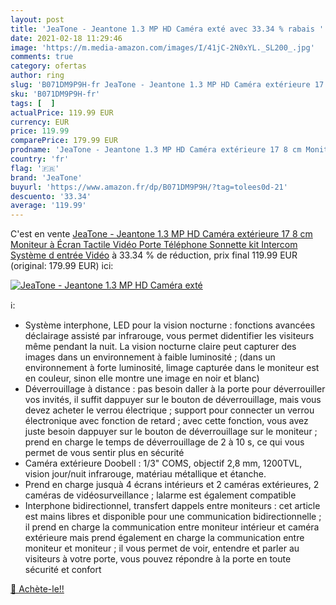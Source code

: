```yaml
---
layout: post
title: 'JeaTone - Jeantone 1.3 MP HD Caméra exté avec 33.34 % rabais '
date: 2021-02-18 11:29:46
image: 'https://m.media-amazon.com/images/I/41jC-2N0xYL._SL200_.jpg'
comments: true
category: ofertas
author: ring
slug: 'B071DM9P9H-fr JeaTone - Jeantone 1.3 MP HD Caméra extérieure 17 8 cm...'
sku: 'B071DM9P9H-fr'
tags: [  ]
actualPrice: 119.99 EUR
currency: EUR
price: 119.99
comparePrice: 179.99 EUR
prodname: 'JeaTone - Jeantone 1.3 MP HD Caméra extérieure 17 8 cm Moniteur à Écran Tactile Vidéo Porte Téléphone Sonnette kit Intercom Système d entrée Vidéo'
country: 'fr'
flag: '🇫🇷'
brand: 'JeaTone'
buyurl: 'https://www.amazon.fr/dp/B071DM9P9H/?tag=tolees0d-21'
descuento: '33.34'
average: '119.99'
---
```


C'est en vente [JeaTone - Jeantone 1.3 MP HD Caméra extérieure 17 8 cm Moniteur à Écran Tactile Vidéo Porte Téléphone Sonnette kit Intercom Système d entrée Vidéo](https://www.amazon.fr/dp/B071DM9P9H/?tag=tolees0d-21)  à  33.34 % de réduction, prix final  119.99 EUR (original: 179.99 EUR) ici:

[![JeaTone - Jeantone 1.3 MP HD Caméra exté](https://m.media-amazon.com/images/I/41jC-2N0xYL._SL200_.jpg)](https://www.amazon.fr/dp/B071DM9P9H/?tag=tolees0d-21)

ℹ️:

- Système interphone, LED pour la vision nocturne : fonctions avancées déclairage assisté par infrarouge, vous permet didentifier les visiteurs même pendant la nuit. La vision nocturne claire peut capturer des images dans un environnement à faible luminosité ; (dans un environnement à forte luminosité, limage capturée dans le moniteur est en couleur, sinon elle montre une image en noir et blanc)
- Déverrouillage à distance : pas besoin daller à la porte pour déverrouiller vos invités, il suffit dappuyer sur le bouton de déverrouillage, mais vous devez acheter le verrou électrique ; support pour connecter un verrou électronique avec fonction de retard ; avec cette fonction, vous avez juste besoin dappuyer sur le bouton de déverrouillage sur le moniteur ; prend en charge le temps de déverrouillage de 2 à 10 s, ce qui vous permet de vous sentir plus en sécurité
- Caméra extérieure Doobell : 1/3" COMS, objectif 2,8 mm, 1200TVL, vision jour/nuit infrarouge, matériau métallique et étanche.
- Prend en charge jusquà 4 écrans intérieurs et 2 caméras extérieures, 2 caméras de vidéosurveillance ; lalarme est également compatible
- Interphone bidirectionnel, transfert dappels entre moniteurs : cet article est mains libres et disponible pour une communication bidirectionnelle ; il prend en charge la communication entre moniteur intérieur et caméra extérieure mais prend également en charge la communication entre moniteur et moniteur ; il vous permet de voir, entendre et parler au visiteurs à votre porte, vous pouvez répondre à la porte en toute sécurité et confort

[🛒 Achète-le!!](https://www.amazon.fr/dp/B071DM9P9H/?tag=tolees0d-21)
